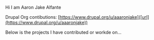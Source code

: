 <!--- 👋 Hi, I’m @aaaronjake
- 👀 I’m interested in ...
- 🌱 I’m currently learning ...
- 💞️ I’m looking to collaborate on ...
- 📫 How to reach me ...
- 😄 Pronouns: ...
- ⚡ Fun fact: ...
aaaronjake/aaaronjake is a ✨ special ✨ repository because its `README.md` (this file) appears on your GitHub profile.
You can click the Preview link to take a look at your changes.
--->

Hi I am Aaron Jake Alfante

Drupal Org contibutions: [https://www.drupal.org/u/aaaronjake]([url](https://www.drupal.org/u/aaaronjake))

Below is the projects I have contributed or workde on...
